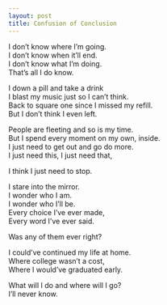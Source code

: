 ```yaml
---
layout: post
title: Confusion of Conclusion
---
```

I don’t know where I’m going. <br>
I don’t know when it’ll end. <br>
I don’t know what I’m doing. <br>
That’s all I do know. <br>

I down a pill and take a drink <br>
I blast my music just so I can’t think. <br>
Back to square one since I missed my refill. <br>
But I don’t think I even left.

People are fleeting and so is my time. <br>
But I spend every moment on my own, inside. <br>
I just need to get out and go do more. <br>
I just need this, I just need that,

I think I just need to stop.

I stare into the mirror. <br>
I wonder who I am. <br>
I wonder who I’ll be. <br>
Every choice I’ve ever made, <br>
Every word I’ve ever said.

Was any of them ever right?

I could’ve continued my life at home. <br>
Where college wasn’t a cost, <br>
Where I would’ve graduated early.

What will I do and where will I go? <br>
I’ll never know.
